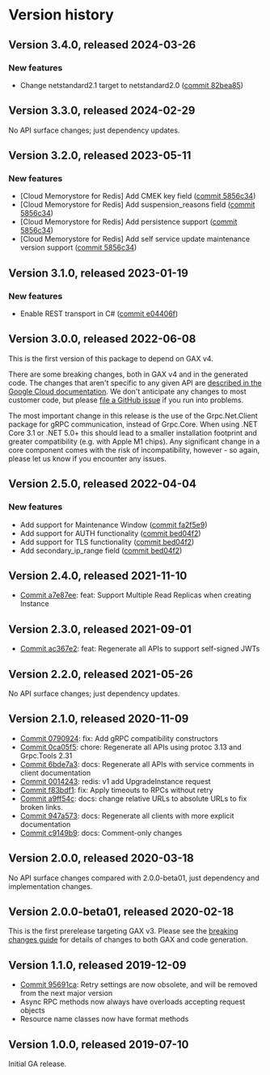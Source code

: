 # Version history

## Version 3.4.0, released 2024-03-26

### New features

- Change netstandard2.1 target to netstandard2.0 ([commit 82bea85](https://github.com/googleapis/google-cloud-dotnet/commit/82bea850661975b9750ac30753528cc9d2e05240))

## Version 3.3.0, released 2024-02-29

No API surface changes; just dependency updates.

## Version 3.2.0, released 2023-05-11

### New features

- [Cloud Memorystore for Redis] Add CMEK key field ([commit 5856c34](https://github.com/googleapis/google-cloud-dotnet/commit/5856c345a5b226fe041eebdfabeb70e53d2ec9b4))
- [Cloud Memorystore for Redis] Add suspension_reasons field ([commit 5856c34](https://github.com/googleapis/google-cloud-dotnet/commit/5856c345a5b226fe041eebdfabeb70e53d2ec9b4))
- [Cloud Memorystore for Redis] Add persistence support ([commit 5856c34](https://github.com/googleapis/google-cloud-dotnet/commit/5856c345a5b226fe041eebdfabeb70e53d2ec9b4))
- [Cloud Memorystore for Redis] Add self service update maintenance version support ([commit 5856c34](https://github.com/googleapis/google-cloud-dotnet/commit/5856c345a5b226fe041eebdfabeb70e53d2ec9b4))

## Version 3.1.0, released 2023-01-19

### New features

- Enable REST transport in C# ([commit e04406f](https://github.com/googleapis/google-cloud-dotnet/commit/e04406fbc8700134ab6955e5244a5f2924a16a0a))

## Version 3.0.0, released 2022-06-08

This is the first version of this package to depend on GAX v4.

There are some breaking changes, both in GAX v4 and in the generated
code. The changes that aren't specific to any given API are [described in the Google Cloud
documentation](https://cloud.google.com/dotnet/docs/reference/help/breaking-gax4).
We don't anticipate any changes to most customer code, but please [file a
GitHub issue](https://github.com/googleapis/google-cloud-dotnet/issues/new/choose)
if you run into problems.

The most important change in this release is the use of the Grpc.Net.Client package
for gRPC communication, instead of Grpc.Core. When using .NET Core 3.1 or .NET 5.0+
this should lead to a smaller installation footprint and greater compatibility (e.g.
with Apple M1 chips). Any significant change in a core component comes with the risk
of incompatibility, however - so again, please let us know if you encounter any
issues.


## Version 2.5.0, released 2022-04-04

### New features

- Add support for Maintenance Window ([commit fa2f5e9](https://github.com/googleapis/google-cloud-dotnet/commit/fa2f5e95b580a0aa03618408b09d798c9e6d82d8))
- Add support for AUTH functionality ([commit bed04f2](https://github.com/googleapis/google-cloud-dotnet/commit/bed04f2667156b728fe42c748f71fddf613c02e7))
- Add support for TLS functionality ([commit bed04f2](https://github.com/googleapis/google-cloud-dotnet/commit/bed04f2667156b728fe42c748f71fddf613c02e7))
- Add secondary_ip_range field ([commit bed04f2](https://github.com/googleapis/google-cloud-dotnet/commit/bed04f2667156b728fe42c748f71fddf613c02e7))

## Version 2.4.0, released 2021-11-10

- [Commit a7e87ee](https://github.com/googleapis/google-cloud-dotnet/commit/a7e87ee): feat: Support Multiple Read Replicas when creating Instance

## Version 2.3.0, released 2021-09-01

- [Commit ac367e2](https://github.com/googleapis/google-cloud-dotnet/commit/ac367e2): feat: Regenerate all APIs to support self-signed JWTs

## Version 2.2.0, released 2021-05-26

No API surface changes; just dependency updates.

## Version 2.1.0, released 2020-11-09

- [Commit 0790924](https://github.com/googleapis/google-cloud-dotnet/commit/0790924): fix: Add gRPC compatibility constructors
- [Commit 0ca05f5](https://github.com/googleapis/google-cloud-dotnet/commit/0ca05f5): chore: Regenerate all APIs using protoc 3.13 and Grpc.Tools 2.31
- [Commit 6bde7a3](https://github.com/googleapis/google-cloud-dotnet/commit/6bde7a3): docs: Regenerate all APIs with service comments in client documentation
- [Commit 0014243](https://github.com/googleapis/google-cloud-dotnet/commit/0014243): redis: v1 add UpgradeInstance request
- [Commit f83bdf1](https://github.com/googleapis/google-cloud-dotnet/commit/f83bdf1): fix: Apply timeouts to RPCs without retry
- [Commit a9ff54c](https://github.com/googleapis/google-cloud-dotnet/commit/a9ff54c): docs: change relative URLs to absolute URLs to fix broken links.
- [Commit 947a573](https://github.com/googleapis/google-cloud-dotnet/commit/947a573): docs: Regenerate all clients with more explicit documentation
- [Commit c9149b9](https://github.com/googleapis/google-cloud-dotnet/commit/c9149b9): docs: Comment-only changes

## Version 2.0.0, released 2020-03-18

No API surface changes compared with 2.0.0-beta01, just dependency
and implementation changes.

## Version 2.0.0-beta01, released 2020-02-18

This is the first prerelease targeting GAX v3. Please see the [breaking changes
guide](https://cloud.google.com/dotnet/docs/reference/help/breaking-gax2)
for details of changes to both GAX and code generation.

## Version 1.1.0, released 2019-12-09

- [Commit 95691ca](https://github.com/googleapis/google-cloud-dotnet/commit/95691ca): Retry settings are now obsolete, and will be removed from the next major version
- Async RPC methods now always have overloads accepting request objects
- Resource name classes now have format methods

## Version 1.0.0, released 2019-07-10

Initial GA release.
